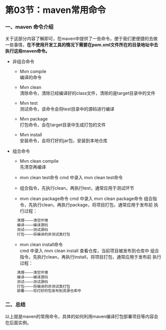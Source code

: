 # 第03节：maven常用命令

### 一、maven 命令介绍

关于这部分内容了解即可，在maven中提供了一些命令，便于我们更便捷的去做一些事情，**在不使用开发工具的情况下需要在pom.xml文件所在的目录地址中去执行这些maven命令。**

* 非组合命令
  * Mvn compile  
    编译的命令
  
  * Mvn clean  
    清除命令，清除已经编译好的class文件，清除的是target目录中的文件
  
  * Mvn test  
    测试命令，该命令会将test目录中的源码进行编译
  
  * Mvn package  
    打包命令，会在target目录中生成打包的文件
  * Mvn install  
    安装命令，会将打好的jar包，安装到本地仓库
  
* 组合命令

  * Mvn clean compile  
    先清空再编译
  
  * mvn clean test命令
    cmd 中录入 mvn clean test命令
  * 组合指令，先执行clean，再执行test，通常应用于测试环节
  
  * mvn clean package命令
   cmd 中录入 mvn clean package命令
   组合指令，先执行clean，再执行package，将项目打包，通常应用于发布前
   执行过程：
  
  ``` html
    清理————清空环境
    编译————编译源码
    测试————测试源码
    打包————将编译的非测试类打包
  ```
  
  * mvn clean install命令  
  cmd 中录入 mvn clean install 查看仓库，当前项目被发布到仓库中
  组合指令，先执行clean，再执行install，将项目打包，通常应用于发布前
  执行过程：  

  ``` html
    清理————清空环境
    编译————编译源码
    测试————测试源码
    打包————将编译的非测试类打包
    部署————将打好的包发布到资源仓库中
    ```

### 二、总结

以上就是maven的常用命令，具体的如何利用maven编译打包部署项目等内容会在后面实例。